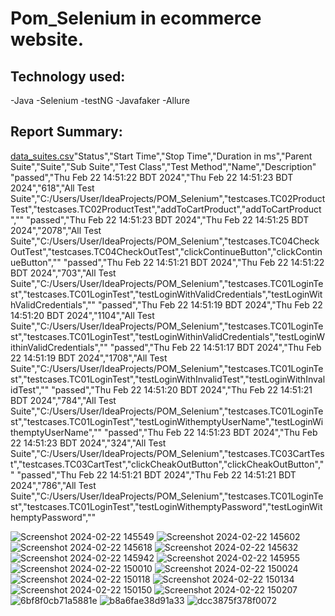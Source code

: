 # Pom_Selenium in ecommerce website.

## Technology used:
-Java
-Selenium
-testNG
-Javafaker
-Allure

## Report Summary:

[data_suites.csv](https://github.com/Shazzad01/POM_Selenium/files/14371775/data_suites.csv)"Status","Start Time","Stop Time","Duration in ms","Parent Suite","Suite","Sub Suite","Test Class","Test Method","Name","Description"
"passed","Thu Feb 22 14:51:22 BDT 2024","Thu Feb 22 14:51:23 BDT 2024","618","All Test Suite","C:/Users/User/IdeaProjects/POM_Selenium","testcases.TC02ProductTest","testcases.TC02ProductTest","addToCartProduct","addToCartProduct",""
"passed","Thu Feb 22 14:51:23 BDT 2024","Thu Feb 22 14:51:25 BDT 2024","2078","All Test Suite","C:/Users/User/IdeaProjects/POM_Selenium","testcases.TC04CheckOutTest","testcases.TC04CheckOutTest","clickContinueButton","clickContinueButton",""
"passed","Thu Feb 22 14:51:21 BDT 2024","Thu Feb 22 14:51:22 BDT 2024","703","All Test Suite","C:/Users/User/IdeaProjects/POM_Selenium","testcases.TC01LoginTest","testcases.TC01LoginTest","testLoginWithValidCredentials","testLoginWithValidCredentials",""
"passed","Thu Feb 22 14:51:19 BDT 2024","Thu Feb 22 14:51:20 BDT 2024","1104","All Test Suite","C:/Users/User/IdeaProjects/POM_Selenium","testcases.TC01LoginTest","testcases.TC01LoginTest","testLoginWithinValidCredentials","testLoginWithinValidCredentials",""
"passed","Thu Feb 22 14:51:17 BDT 2024","Thu Feb 22 14:51:19 BDT 2024","1708","All Test Suite","C:/Users/User/IdeaProjects/POM_Selenium","testcases.TC01LoginTest","testcases.TC01LoginTest","testLoginWithInvalidTest","testLoginWithInvalidTest",""
"passed","Thu Feb 22 14:51:20 BDT 2024","Thu Feb 22 14:51:21 BDT 2024","784","All Test Suite","C:/Users/User/IdeaProjects/POM_Selenium","testcases.TC01LoginTest","testcases.TC01LoginTest","testLoginWithemptyUserName","testLoginWithemptyUserName",""
"passed","Thu Feb 22 14:51:23 BDT 2024","Thu Feb 22 14:51:23 BDT 2024","324","All Test Suite","C:/Users/User/IdeaProjects/POM_Selenium","testcases.TC03CartTest","testcases.TC03CartTest","clickCheakOutButton","clickCheakOutButton",""
"passed","Thu Feb 22 14:51:21 BDT 2024","Thu Feb 22 14:51:21 BDT 2024","786","All Test Suite","C:/Users/User/IdeaProjects/POM_Selenium","testcases.TC01LoginTest","testcases.TC01LoginTest","testLoginWithemptyPassword","testLoginWithemptyPassword",""



![Screenshot 2024-02-22 145549](https://github.com/Shazzad01/POM_Selenium/assets/112342961/325d7108-14a7-48c3-a7ef-ad192fade50e)
![Screenshot 2024-02-22 145602](https://github.com/Shazzad01/POM_Selenium/assets/112342961/e6bcc91c-1562-4efe-acb0-af06596276af)
![Screenshot 2024-02-22 145618](https://github.com/Shazzad01/POM_Selenium/assets/112342961/e80828b6-6d0e-457c-9185-1313df3078e9)
![Screenshot 2024-02-22 145632](https://github.com/Shazzad01/POM_Selenium/assets/112342961/48cd9b9d-b02c-4ecc-8a2d-a6e833e096f1)
![Screenshot 2024-02-22 145942](https://github.com/Shazzad01/POM_Selenium/assets/112342961/49396665-e2db-425e-88f1-2709f6cee218)
![Screenshot 2024-02-22 145955](https://github.com/Shazzad01/POM_Selenium/assets/112342961/127f693c-5c1e-4458-bdc8-9576bb09aced)
![Screenshot 2024-02-22 150010](https://github.com/Shazzad01/POM_Selenium/assets/112342961/afa5c3cf-1a03-4ac1-8af6-304e601b5bbd)
![Screenshot 2024-02-22 150024](https://github.com/Shazzad01/POM_Selenium/assets/112342961/527c86f8-91df-460f-8c22-a1e3e98f9eee)
![Screenshot 2024-02-22 150118](https://github.com/Shazzad01/POM_Selenium/assets/112342961/049d9489-b043-480c-beb4-2e1bb0215088)
![Screenshot 2024-02-22 150134](https://github.com/Shazzad01/POM_Selenium/assets/112342961/b5210d1a-e629-419d-ad52-ac019331260c)
![Screenshot 2024-02-22 150150](https://github.com/Shazzad01/POM_Selenium/assets/112342961/f34b5c09-e84c-45b4-973e-c0f20e23fc7b)
![Screenshot 2024-02-22 150207](https://github.com/Shazzad01/POM_Selenium/assets/112342961/9dd7fefc-927d-4f86-88a5-33cd57b631b2)
![6bf8f0cb71a5881e](https://github.com/Shazzad01/POM_Selenium/assets/112342961/72b37454-1988-4edc-986a-644d5620b74d)
![b8a6fae38d91a33](https://github.com/Shazzad01/POM_Selenium/assets/112342961/1113fa25-9fb2-4ce8-b199-3333c6d76c4c)
![dcc3875f378f0072](https://github.com/Shazzad01/POM_Selenium/assets/112342961/90601c13-c290-4d34-9a96-26385fe2d957)
